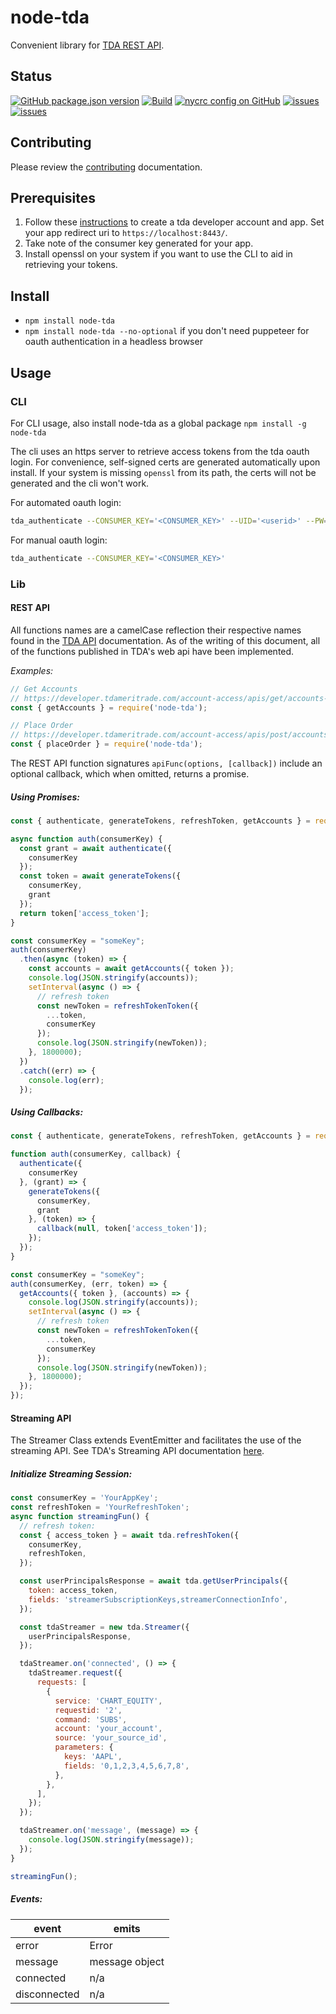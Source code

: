 # node-tda

Convenient library for [TDA REST API](https://developer.tdameritrade.com/apis).

## Status

[![GitHub package.json version](https://img.shields.io/github/package-json/v/mafischer/node-tda)](https://github.com/mafischer/node-tda/blob/master/package.json#L3)
[![Build](https://github.com/mafischer/tda-node/actions/workflows/node.js.yml/badge.svg)](https://github.com/mafischer/node-tda/actions/workflows/node.js.yml)
[![nycrc config on GitHub](https://img.shields.io/nycrc/mafischer/tda-node?config=.nycrc&preferredThreshold=lines)](https://github.com/mafischer/node-tda/actions/workflows/node.js.yml)
[![issues](https://img.shields.io/github/issues/mafischer/node-tda)](https://github.com/mafischer/node-tda/issues)
[![issues](https://img.shields.io/github/stars/mafischer/node-tda?style=social)](https://github.com/mafischer/node-tda/stargazers)

## Contributing

Please review the [contributing](CONTRIBUTING.md) documentation.

## Prerequisites

1. Follow these [instructions](https://developer.tdameritrade.com/content/getting-started) to create a tda developer account and app. Set your app redirect uri to `https://localhost:8443/`.
2. Take note of the consumer key generated for your app.
3. Install openssl on your system if you want to use the CLI to aid in retrieving your tokens.

## Install

- `npm install node-tda`
- `npm install node-tda --no-optional` if you don't need puppeteer for oauth authentication in a headless browser

## Usage

### CLI

For CLI usage, also install node-tda as a global package `npm install -g node-tda`

The cli uses an https server to retrieve access tokens from the tda oauth login. For convenience, self-signed certs are generated automatically upon install. If your system is missing `openssl` from its path, the certs will not be generated and the cli won't work.

For automated oauth login:
``` bash
tda_authenticate --CONSUMER_KEY='<CONSUMER_KEY>' --UID='<userid>' --PW='<password>'
```

For manual oauth login:
``` bash
tda_authenticate --CONSUMER_KEY='<CONSUMER_KEY>'
```

### Lib

#### REST API

All functions names are a camelCase reflection their respective names found in the [TDA API](https://developer.tdameritrade.com/apis) documentation. As of the writing of this document, all of the functions published in TDA's web api have been implemented.

*Examples:*

``` javascript
// Get Accounts
// https://developer.tdameritrade.com/account-access/apis/get/accounts-0
const { getAccounts } = require('node-tda');

// Place Order
// https://developer.tdameritrade.com/account-access/apis/post/accounts/%7BaccountId%7D/orders-0
const { placeOrder } = require('node-tda');
```

The REST API function signatures `apiFunc(options, [callback])` include an optional callback, which when omitted, returns a promise.

##### Using Promises:

``` javascript
const { authenticate, generateTokens, refreshToken, getAccounts } = require('node-tda');

async function auth(consumerKey) {
  const grant = await authenticate({
    consumerKey
  });
  const token = await generateTokens({
    consumerKey,
    grant
  });
  return token['access_token'];
}

const consumerKey = "someKey";
auth(consumerKey)
  .then(async (token) => {
    const accounts = await getAccounts({ token });
    console.log(JSON.stringify(accounts));
    setInterval(async () => {
      // refresh token
      const newToken = refreshTokenToken({
        ...token,
        consumerKey
      });
      console.log(JSON.stringify(newToken));
    }, 1800000);
  })
  .catch((err) => {
    console.log(err);
  });
```

##### Using Callbacks:

``` javascript
const { authenticate, generateTokens, refreshToken, getAccounts } = require('node-tda');

function auth(consumerKey, callback) {
  authenticate({
    consumerKey
  }, (grant) => {
    generateTokens({
      consumerKey,
      grant
    }, (token) => {
      callback(null, token['access_token']);
    });
  });
}

const consumerKey = "someKey";
auth(consumerKey, (err, token) => {
  getAccounts({ token }, (accounts) => {
    console.log(JSON.stringify(accounts));
    setInterval(async () => {
      // refresh token
      const newToken = refreshTokenToken({
        ...token,
        consumerKey
      });
      console.log(JSON.stringify(newToken));
    }, 1800000);
  });
});
```

#### Streaming API

The Streamer Class extends EventEmitter and facilitates the use of the streaming API. See TDA's Streaming API documentation [here](https://developer.tdameritrade.com/content/streaming-data).

##### Initialize Streaming Session:

``` javascript
const consumerKey = 'YourAppKey';
const refreshToken = 'YourRefreshToken';
async function streamingFun() {
  // refresh token:
  const { access_token } = await tda.refreshToken({
    consumerKey,
    refreshToken,
  });

  const userPrincipalsResponse = await tda.getUserPrincipals({
    token: access_token,
    fields: 'streamerSubscriptionKeys,streamerConnectionInfo',
  });

  const tdaStreamer = new tda.Streamer({
    userPrincipalsResponse,
  });

  tdaStreamer.on('connected', () => {
    tdaStreamer.request({
      requests: [
        {
          service: 'CHART_EQUITY',
          requestid: '2',
          command: 'SUBS',
          account: 'your_account',
          source: 'your_source_id',
          parameters: {
            keys: 'AAPL',
            fields: '0,1,2,3,4,5,6,7,8',
          },
        },
      ],
    });
  });

  tdaStreamer.on('message', (message) => {
    console.log(JSON.stringify(message));
  });
}

streamingFun();
```

##### Events:

| event        | emits          |
| ------------ | -------------- |
| error        | Error          |
| message      | message object |
| connected    | n/a            |
| disconnected | n/a            |
